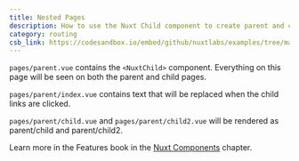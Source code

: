 ```yaml
---
title: Nested Pages
description: How to use the Nuxt Child component to create parent and child pages.
category: routing
csb_link: https://codesandbox.io/embed/github/nuxtlabs/examples/tree/master/routing/nested-pages?fontsize=14&hidenavigation=1&module=%2Fpages%2Fparent.vue&theme=dark&view=editor
---
```


<example-intro></example-intro>

`pages/parent.vue` contains the `<NuxtChild>` component. Everything on this page will be seen on both the parent and child pages.

`pages/parent/index.vue` contains text that will be replaced when the child links are clicked.

`pages/parent/child.vue` and `pages/parent/child2.vue` will be rendered as parent/child and parent/child2.

<base-alert type="next">

Learn more in the Features book in the [Nuxt Components](/docs/2.x/features/nuxt-components#the-nuxtchild-component) chapter.

</base-alert>

<code-sandbox :src="csb_link"></code-sandbox>
